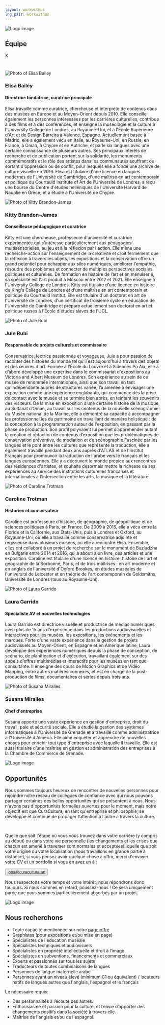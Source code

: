 ```yaml
---
layout: workwithus
lng_pair: workwithus
---
```

<div>
    <div class="photoTitle">
        <img class="imgTitles" src="/assets/img/default/logo.webp" alt="Logo image">
        <h2 class="title2">Équipe</h2>
    </div>
    <div class="showPopUp">
        <div class="overlay"></div>
        <div class="img-show">
            <span>X</span>
            <img src="">
            <h1 id="namePopUp"></h1>
            <h2 id="jobPopUp"></h2>
            <p id="descPopUp"></p>
        </div>
    </div>
    <div class="containerTeam">
        <div class="containerMember">
            <img class="imgMembers" src="/assets/img/home/Elisa.webp" alt="Photo of Elisa Bailey"/>
            <h3 class="name">Elisa Bailey </h3>
            <h4 class="job">Directrice fondatrice, curatrice principale</h4>
            <p class="desc">Elisa travaille comme curatrice, chercheuse et interprète de contenus dans des musées en Europe et au Moyen-Orient depuis 2010. Elle conseille également les personnes intéressées par les carrières culturelles, contribue à des films et à des conférences, et enseigne la muséologie et la culture à l'University College de Londres, au Royaume-Uni, et à l'École Supérieure d'Art et de Design Barreira à Valence, Espagne. Actuellement basée à Madrid, elle a également vécu en Italie, au Royaume-Uni, en Russie, en France, à Oman, à Chypre et en Autriche, et parle six langues avec une certaine connaissance de plusieurs autres. Ses principaux intérêts de recherche et de publication portent sur la solidarité, les monuments commémoratifs et le rôle des artistes dans les communautés souffrant ou sortant d'oppression ou de conflit, pour lesquels elle a fondé une archive de culture visuelle en 2016. Elisa est titulaire d'une licence en langues modernes de l'Université de Cambridge, d'une maîtrise en art contemporain et politique du Courtauld Institute of Art de l'Université de Londres, a reçu une bourse du Centre d'études helléniques de l'Université Harvard de Nauplie en Grèce, et a étudié à l'Université de Chypre.</p>
        </div>
        <div class="containerMember">
            <img class="imgMembers" src="/assets/img/home/kittyRes.webp" alt="Photo of Kitty Brandon-James"/>
            <h3 class="name">Kitty Brandon-James</h3>
            <h4 class="job">Conseilleuse pédagogique et curatrice</h4>
            <p class="desc">Kitty est une chercheuse, professeure d'université et curatrice expérimentée qui s'intéresse particulièrement aux pédagogies multisensorielles, au jeu et à la réflexion par l'action. Elle mène une recherche-action sur l'enseignement de la créativité et croit fermement que la réflexion à travers les objets, les expositions et la conservation offre un grand potentiel pour échapper aux silos numériques, améliorer l'empathie, résoudre des problèmes et connecter de multiples perspectives sociales, politiques et culturelles. De formation en histoire de l’art et en menuiserie, sa spécialité est l'art produit à Moscou entre 2012 et 2021. Elle enseigne à l'University College de Londres. Kitty est titulaire d'une licence en histoire du King's College de Londres et d'une maîtrise en art contemporain et politique du Courtauld Institut. Elle est titulaire d'un doctorat en art de l'Université de Londres, d'un certificat de troisième cycle en éducation de l'Université de Cambridge et prépare actuellement son doctorat en art et politique russes à l'École d'études slaves de l'UCL.</p>
        </div>
        <div class="containerMember">
            <img  class="imgMembers" src="/assets/img/home/Rubi.webp" alt="Photo of Jule Rubi"/>
            <h3 class="name">Jule Rubi</h3>
            <h4 class="job">Responsable de projets culturels et commissaire</h4>
            <p class="desc">Conservatrice, lectrice passionnée et voyageuse, Jule a pour passion de raconter des histoires du monde tel qu'il est aujourd'hui à travers des objets et des œuvres d'art. Formée à l'École du Louvre et à Sciences Po Aix, elle a d’abord développé une expertise dans le commissariat d'expositions au Victoria and Albert Museum de Londres. Son expérience au sein de ce musée de renommée internationale, ainsi que son travail en tant qu’indépendante auprès de structures variée, l’a amenée à envisager une exposition comme une expérience englobante, qui commence dès la prise de contact avec le musée et se termine bien après, en teintant les souvenirs des visiteurs. De la mise en exposition d’une certaine histoire de la musique au Sultanat d’Oman, au travail sur les contenus de la nouvelle scénographie du Musée national de la Marine, elle a démontré sa capacité à accompagner les professionnel.les du patrimoine en travaillant de manière holistique : de la conception à la programmation autour de l'exposition, en passant par la phase de production. Son profil polyvalent lui permet d’appréhender autant la création et rédaction de contenus d’exposition que les problématiques de conservation préventive, de médiation et de scénographie.Fascinée par les langues et le pont entre les cultures que représente la traduction, elle a également travaillé pendant deux ans auprès d'ATLAS et de l'Institut Français pour promouvoir la traduction de l'arabe vers le français et les langues européennes. Elle y a découvert le monde propice aux rencontres des résidences d'artistes, et souhaite désormais mettre la richesse de ses expériences au service des institutions culturelles françaises et internationales à l'intersection entre les arts, la musique et la littérature.</p>
        </div>
        <div class="containerMember">
            <img class="imgMembers" src="/assets/img/home/caroRes.webp" alt="Photo of Caroline Trotman"/>
            <h3 class="name">Caroline Trotman</h3>
            <h4 class="job">Historien et conservateur</h4>
            <p class="desc">Caroline est professeure d’histoire, de géographie, de géopolitique et de sciences politiques à Paris, en France. De 2009 à 2015, elle a vécu entre la Floride et la Californie, aux États-Unis, puis à Londres et Oxford, au Royaume-Uni, où elle a travaillé comme conservatrice adjointe et régisseuse dans plusieurs musées, où elle a rencontré Elisa. Ensemble, elles ont collaboré à un projet de recherche sur le monument de Buzludzha en Bulgarie entre 2014 et 2016, qui a abouti à un livre, des articles et une exposition. Caroline est titulaire d'une licence en histoire, histoire de l'art et géographie de la Sorbonne, Paris, et de trois maîtrises : en art moderne et en anglais de l'université d'Oxford Brookes, en études muséales de l'université de Leicester et en théorie de l'art contemporain de Goldsmiths, Université de Londres (tous au Royaume-Uni).</p>
        </div>
        <div class="containerMember">
            <img class="imgMembers" src="/assets/img/home/Laura.webp" alt="Photo of Laura Garrido"/>
            <h3 class="name">Laura Garrido</h3>
            <h4 class="job">Spécialiste AV et nouvelles technologies</h4>
            <p class="desc">Laura Garrido est directrice visuelle et productrice de médias numériques avec plus de 15 ans d'expérience dans les productions audiovisuelles et interactives pour les musées, les expositions, les événements et les marques. Forte d'une vaste expérience dans la gestion de projets audiovisuels au Moyen-Orient, en Espagne et en Amérique latine, Laura développe des expériences numériques depuis la phase de conception, de scénario, de planification et d'exécution, travaillant également sur des appels d'offres multimédias et interactifs pour les musées en tant que consultante. Il enseigne des cours de Motion Graphics et de Vidéo Mapping, entre autres matières connexes, et est en charge de la post-production de films, documentaires et séries depuis trois ans.</p>
        </div>
        <div class="containerMember">
            <img class="imgMembers" src="/assets/img/home/Susana.webp" alt="Photo of Susana Miralles"/>
            <h3 class="name">Susana Miralles</h3>
            <h4 class="job">Chef d'entreprise</h4>
            <p class="desc">Susana apporte une vaste expérience en gestion d'entreprise, droit du travail, paie et sécurité sociale. Elle a étudié la gestion des systèmes informatiques à l'Université de Grenade et a travaillé comme administratrice à l'Université d'Almería. Elle aime enquêter et apprendre de nouvelles choses pour enrichir tout type d'entreprise avec laquelle il travaille. Elle est aussi titulaire d’une maîtrise en gestion et administration des entreprises à la Chambre de Commerce de Grenade.</p>
        </div>
    </div>
</div>
<div id="opportunities">
    <div class="photoTitle">
        <img class="imgTitles" src="/assets/img/default/logo.webp" alt="Logo image">
        <h2 class="title2">Opportunités</h2>
    </div>
    <p>Nous sommes toujours heureux de rencontrer de nouvelles personnes pour rejoindre notre réseau de collègues de confiance avec qui nous pouvons partager certaines des belles opportunités qui se présentent à nous. Nous n'avons pas d'opportunités formelles ouvertes pour le moment, mais notre objectif est que CuraCultura, en tant qu'entreprise et philosophie, se développe et continue de propager l’attention à l'autre à travers la culture.</p><br>
    <p>Quelle que soit l'étape où vous vous trouvez dans votre carrière (y compris au début) ou dans votre vie personnelle (les changements et les crises que chacun est amené à traverser sont normales et acceptées), quelle que soit votre origine ou votre localisation (nous travaillons en grande partie à distance), si vous pensez avoir quelque chose à offrir, merci d'envoyer votre CV et un portfolio si vous en avez un à :</p>
    <button id="btn-email"><a class="link" href="mailto:jobs@curacultura.art">jobs@curacultura.art</a></button>
    <p>Nous respectons votre temps et votre intérêt, nous répondrons donc toujours. Si nous sommes en retard, poussez-nous ! Ce sera uniquement parce que nous sommes particulièrement absorbés par un projet.</p>
</div>
<div>
    <div class="photoTitle">
        <img class="imgTitles" src="/assets/img/default/logo.webp" alt="Logo image">
        <h2 class="title2">Nous recherchons</h2>
    </div>
    <ul id="lookingfor">
        <li>Toute capacité mentionnée sur notre  <a class="link" href="offering.html"> page offre </a> </li>
        <li>Graphistes (pour expositions et/ou mise en page)</li>
        <li>Spécialistes de l'éducation muséale </li>
        <li>Spécialistes techniques et audiovisuels </li>
        <li>Spécialistes en propriété intellectuelle et droit à l’image</li>
        <li>Spécialistes en subventions, financements et commerciaux</li>
        <li>Experts et passionnés sur tous les sujets </li>
        <li>Traducteurs de toutes combinaisons de langues</li>
        <li>Personnes de langue maternelle arabe</li>
        <li>Personnes ayant un niveau élevé (minimum C1 ou équivalent) / locuteurs natifs de langues autres que l'anglais, l'espagnol et le français</li>
    </ul>
    <p>Le nécessaire requis:</p>
    <ul>
        <li> Des personnalités à l’écoute des autres.</li>
        <li>Enthousiasme et passion pour la culture, et l’envie d’apporter des changements positifs dans la société à travers elle.</li>
        <li> Maîtrise de l'anglais et/ou de l'espagnol.</li>
    </ul>
</div>
